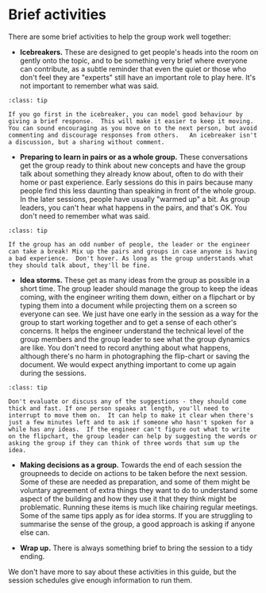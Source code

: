 # Brief activities

There are some brief activities to help the group work well together:


- **Icebreakers.**  These are designed to get people's heads into the room on gently onto the topic, and to be something very brief where everyone can contribute, as a subtle reminder that even the quiet or those who don't feel they are "experts" still have an important role to play here.  It's not important to remember what was said. 

```{admonition} Tip
:class: tip

If you go first in the icebreaker, you can model good behaviour by giving a brief response.  This will make it easier to keep it moving.  You can sound encouraging as you move on to the next person, but avoid commenting and discourage responses from others.   An icebreaker isn't a discussion, but a sharing without comment.
```

- **Preparing to learn in pairs or as a whole group.**  These conversations get the group ready to think about new concepts and have the group talk about something they already know about, often to do with their home or past experience.  Early sessions do this in pairs because many people find this less daunting than speaking in front of the whole group.   In the later sessions, people have usually "warmed up" a bit.  As group leaders, you can't hear what happens in the pairs, and that's OK.  You don't need to remember what was said.

```{admonition} Tip
:class: tip

If the group has an odd number of people, the leader or the engineer can take a break! Mix up the pairs and groups in case anyone is having a bad experience.  Don't hover. As long as the group understands what they should talk about, they'll be fine.  

```

- **Idea storms.**  These get as many ideas from the group as possible in a short time.  The group leader should manage the group to keep the ideas coming, with the engineer writing them down,  either on a flipchart or by typing them into a document while projecting them on a screen so everyone can see.   We just have one early in the session as a way for the group to start working together and to get a sense of each other's concerns. It helps the engineer understand the technical level of the group members and the group leader to see what the group dynamics are like.  You don't need to record anything about what happens, although there's no harm in photographing the flip-chart or saving the document.  We would expect anything important to come up again during the sessions.  


```{admonition} Tip
:class: tip

Don't evaluate or discuss any of the suggestions - they should come thick and fast. If one person speaks at length, you'll need to interrupt to move them on.  It can help to make it clear when there's just a few minutes left and to ask if someone who hasn't spoken for a while has any ideas.  If the engineer can't figure out what to write on the flipchart, the group leader can help by suggesting the words or asking the group if they can think of three words that sum up the idea.  
```


<!-- -  **Engineer talks.** These are short talks that introduce new concepts the group needs to make good decisions, followed by a chance for the group to ask questions.  We provide a storyline for these talks and suggestions about how to give them.   Engineers choose to do these different ways. Most just speak and point to things in the room to illustrate their points.  Some weave in what they know of the premises and how it is used to illustrate the talk.  A few make Powerpoint presentations, and others draw an emerging picture on the flipchart.  If you need support to give the talks, just let us know. 

- **Activities.** These help the groups apply the concepts to their premises and how they use them.  Activities often look like games.    Together, the activities build up to a profile of the building and how the community wants to use it plus a plan for future changes - the outcome of the group.  Remember to document as much as possible.  Photographs can be a quick and easy way to show the result of an activity and are very useful for making documents you can submit later to architects, heating and energy efficiency consultants, and grant funders.

```{admonition} Complex premises
:class: tip

Some of the groups in the programme have one relatively simple building, but some have multiple buildings or buildings that are split into many rooms.  For these, you won't have time to perform activities relating to all of them, and you won't be able to gather thermal monitoring data for all spaces, either.  Don't be tempted to try to cover too much.  During the activities, if you need to, you can focus on one key space or one building, or one key space and an example side space. This will reinforce the concepts that the group is learning.

At the end of a session, the group can agree what they want to do that relates to the other spaces.  They might want to do nothing, repeat some exercises themselves outside sessions, or just agree what the implications are for their other spaces, depending on what time they have and what they already know about their buildings.  
``` -->

- **Making decisions as a group.** Towards the end of each session the groupneeds to decide on actions to be taken before the next session.  Some of these are needed as preparation, and some of them might be voluntary agreement of extra things they want to do to understand some aspect of the building and how they use it that they think might be problematic. Running these items is much like chairing regular meetings.  Some of the same tips apply as for idea storms.  If you are struggling to summarise the sense of the group, a good approach is asking if anyone else can.  

- **Wrap up.** There is always something brief to bring the session to a tidy ending. 

We don't have more to say about these activities in this guide, but the session schedules give enough information to run them.